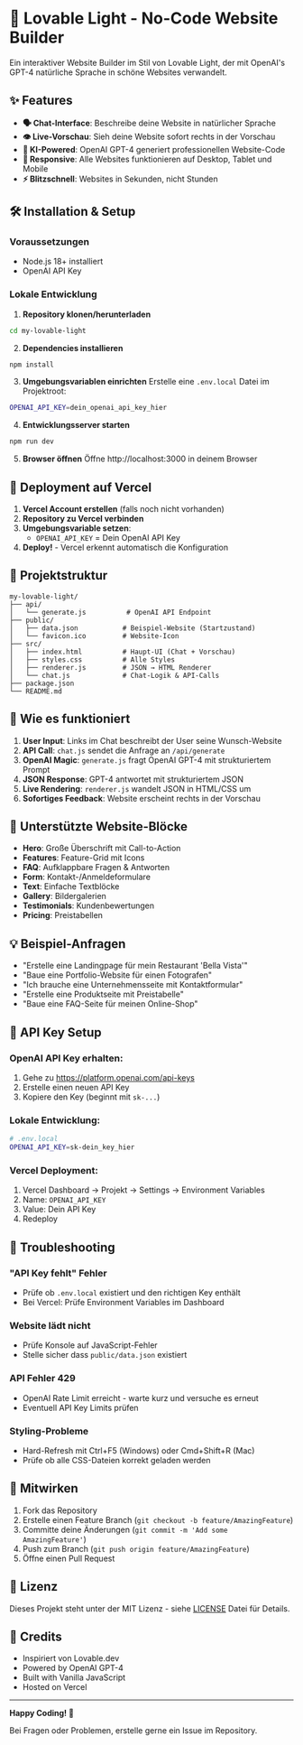 # 🚀 Lovable Light - No-Code Website Builder

Ein interaktiver Website Builder im Stil von Lovable Light, der mit OpenAI's GPT-4 natürliche Sprache in schöne Websites verwandelt.

## ✨ Features

- **🗣️ Chat-Interface**: Beschreibe deine Website in natürlicher Sprache
- **👁️ Live-Vorschau**: Sieh deine Website sofort rechts in der Vorschau
- **🤖 KI-Powered**: OpenAI GPT-4 generiert professionellen Website-Code
- **📱 Responsive**: Alle Websites funktionieren auf Desktop, Tablet und Mobile
- **⚡ Blitzschnell**: Websites in Sekunden, nicht Stunden

## 🛠️ Installation & Setup

### Voraussetzungen
- Node.js 18+ installiert
- OpenAI API Key

### Lokale Entwicklung

1. **Repository klonen/herunterladen**
```bash
cd my-lovable-light
```

2. **Dependencies installieren**
```bash
npm install
```

3. **Umgebungsvariablen einrichten**
Erstelle eine `.env.local` Datei im Projektroot:
```bash
OPENAI_API_KEY=dein_openai_api_key_hier
```

4. **Entwicklungsserver starten**
```bash
npm run dev
```

5. **Browser öffnen**
Öffne http://localhost:3000 in deinem Browser

## 🚀 Deployment auf Vercel

1. **Vercel Account erstellen** (falls noch nicht vorhanden)
2. **Repository zu Vercel verbinden**
3. **Umgebungsvariable setzen**:
   - `OPENAI_API_KEY` = Dein OpenAI API Key
4. **Deploy!** - Vercel erkennt automatisch die Konfiguration

## 📁 Projektstruktur

```
my-lovable-light/
├── api/
│   └── generate.js          # OpenAI API Endpoint
├── public/
│   ├── data.json           # Beispiel-Website (Startzustand)
│   └── favicon.ico         # Website-Icon
├── src/
│   ├── index.html          # Haupt-UI (Chat + Vorschau)
│   ├── styles.css          # Alle Styles
│   ├── renderer.js         # JSON → HTML Renderer
│   └── chat.js             # Chat-Logik & API-Calls
├── package.json
└── README.md
```

## 🎯 Wie es funktioniert

1. **User Input**: Links im Chat beschreibt der User seine Wunsch-Website
2. **API Call**: `chat.js` sendet die Anfrage an `/api/generate`
3. **OpenAI Magic**: `generate.js` fragt OpenAI GPT-4 mit strukturiertem Prompt
4. **JSON Response**: GPT-4 antwortet mit strukturiertem JSON
5. **Live Rendering**: `renderer.js` wandelt JSON in HTML/CSS um
6. **Sofortiges Feedback**: Website erscheint rechts in der Vorschau

## 🔧 Unterstützte Website-Blöcke

- **Hero**: Große Überschrift mit Call-to-Action
- **Features**: Feature-Grid mit Icons
- **FAQ**: Aufklappbare Fragen & Antworten  
- **Form**: Kontakt-/Anmeldeformulare
- **Text**: Einfache Textblöcke
- **Gallery**: Bildergalerien
- **Testimonials**: Kundenbewertungen
- **Pricing**: Preistabellen

## 💡 Beispiel-Anfragen

- "Erstelle eine Landingpage für mein Restaurant 'Bella Vista'"
- "Baue eine Portfolio-Website für einen Fotografen"
- "Ich brauche eine Unternehmensseite mit Kontaktformular"
- "Erstelle eine Produktseite mit Preistabelle"
- "Baue eine FAQ-Seite für meinen Online-Shop"

## 🔑 API Key Setup

### OpenAI API Key erhalten:
1. Gehe zu https://platform.openai.com/api-keys
2. Erstelle einen neuen API Key
3. Kopiere den Key (beginnt mit `sk-...`)

### Lokale Entwicklung:
```bash
# .env.local
OPENAI_API_KEY=sk-dein_key_hier
```

### Vercel Deployment:
1. Vercel Dashboard → Projekt → Settings → Environment Variables
2. Name: `OPENAI_API_KEY`
3. Value: Dein API Key
4. Redeploy

## 🐛 Troubleshooting

### "API Key fehlt" Fehler
- Prüfe ob `.env.local` existiert und den richtigen Key enthält
- Bei Vercel: Prüfe Environment Variables im Dashboard

### Website lädt nicht
- Prüfe Konsole auf JavaScript-Fehler
- Stelle sicher dass `public/data.json` existiert

### API Fehler 429
- OpenAI Rate Limit erreicht - warte kurz und versuche es erneut
- Eventuell API Key Limits prüfen

### Styling-Probleme
- Hard-Refresh mit Ctrl+F5 (Windows) oder Cmd+Shift+R (Mac)
- Prüfe ob alle CSS-Dateien korrekt geladen werden

## 🤝 Mitwirken

1. Fork das Repository
2. Erstelle einen Feature Branch (`git checkout -b feature/AmazingFeature`)
3. Committe deine Änderungen (`git commit -m 'Add some AmazingFeature'`)
4. Push zum Branch (`git push origin feature/AmazingFeature`)
5. Öffne einen Pull Request

## 📄 Lizenz

Dieses Projekt steht unter der MIT Lizenz - siehe [LICENSE](LICENSE) Datei für Details.

## 🙏 Credits

- Inspiriert von Lovable.dev
- Powered by OpenAI GPT-4
- Built with Vanilla JavaScript
- Hosted on Vercel

---

**Happy Coding! 🎉**

Bei Fragen oder Problemen, erstelle gerne ein Issue im Repository.

